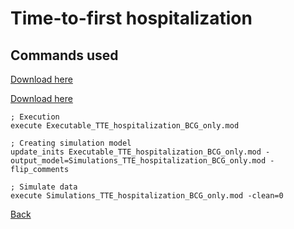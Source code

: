 # Time-to-first hospitalization

## Commands used

<a download="download" href="./Command_TTE_hospitalization_BCG_only.txt">Download here</a>

<a href="./Simulated_raw_data_TTE_hospitalization_BCG_only.dat">Download here</a>

```![image]
; Execution
execute Executable_TTE_hospitalization_BCG_only.mod

; Creating simulation model
update_inits Executable_TTE_hospitalization_BCG_only.mod -output_model=Simulations_TTE_hospitalization_BCG_only.mod -flip_comments

; Simulate data
execute Simulations_TTE_hospitalization_BCG_only.mod -clean=0
```

[Back](../hospitalization_tte_main)
